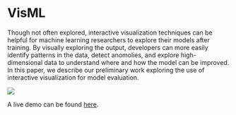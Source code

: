 # VisML

Though not often explored, interactive visualization techniques can be helpful for machine learning researchers to explore their models after training. By visually exploring the output, developers can more easily identify patterns in the data, detect anomolies, and explore high-dimensional data to understand where and how the model can be improved.  In this paper, we describe our preliminary work exploring the use of interactive visualization for model evaluation. 

![](https://github.com/NYU-CS6313-Projects/Group-11-Evaluating-Machine-Learning-Models-with-Information-Visualization/tree/master/static/images/Demo.png)

A live demo can be found [here](https://NYU-CS6313-Projects.github.io/Group-11-Evaluating-Machine-Learning-Models-with-Information-Visualization/).

